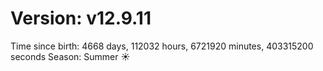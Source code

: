 # Version: v12.9.11
Time since birth: 4668 days, 112032 hours, 6721920 minutes, 403315200 seconds
Season: Summer ☀️
